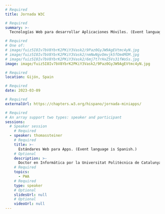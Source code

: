 ```yaml
---
# Required
title: Jornada W3C

# Required
summary: >-
  Tecnologías Web para desarrollar Aplicaciones Móviles. (Event language is Spanish.)

# Required
# One of:
# image/fuiz5I8Iv7bV8YbrK2PKiY3Vask2/9Paz0GyJW9AgEVtmc4yN.jpg
# image/fuiz5I8Iv7bV8YbrK2PKiY3Vask2/nmNwNgvOmvjk5fOm4MOM.jpg
# image/fuiz5I8Iv7bV8YbrK2PKiY3Vask2/6mj7t7rHxZ5Vs31fWoSs.jpg
image: image/fuiz5I8Iv7bV8YbrK2PKiY3Vask2/9Paz0GyJW9AgEVtmc4yN.jpg

# Required
location: Gijón, Spain

# Required
date: 2023-03-09

# Required
externalUrl: https://chapters.w3.org/hispano/jornada-miniapps/

# Required
# An array support two types: speaker and participant
sessions:
  # Speaker session
    # Required
  - speaker: thomassteiner
    # Required
    title: >-
      Estándares Web para Apps. (Event language is Spanish.)
    # Optional
    description: >-
      Doctor en Informática por la Universitat Politècnica de Catalunya (Barcelona, España), y con dos títulos de Máster en Informática (por el Karlsruhe Institute of Technology, Alemania y la École Nationale Supérieure d’Informatique et de Mathématiques Appliquées de Grenoble, Francia). Su actual interés investigador se enfoca en las aplicaciones web progresivas, la web semántica, las redes sociales, la semántica multimedia, los datos enlazados y la arquitectura REST.
    # Required
    topics:
      - PWA
    # Required
    type: speaker
    # Optional
    slidesUrl: null
    # Optional
    videoUrl: null
---
```


